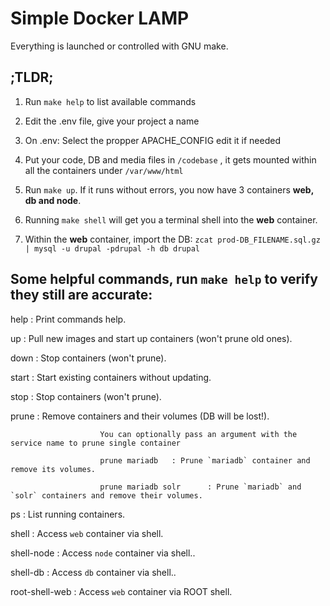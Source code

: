 # Simple Docker LAMP
Everything is launched or controlled with GNU make.

## ;TLDR;

1. Run `make help` to list available commands

2. Edit the .env file, give your project a name

3. On .env: Select the propper APACHE_CONFIG edit it if needed

4. Put your code, DB and media files in `/codebase` , it gets mounted within all the containers under `/var/www/html`

5. Run `make up`. If it runs without errors, you now have 3 containers **web, db and node**.

6. Running `make shell` will get you a terminal shell into the **web** container.

7. Within the **web** container, import the DB: `zcat prod-DB_FILENAME.sql.gz | mysql -u drupal -pdrupal -h db drupal`

## Some helpful commands, run `make help` to verify they still are accurate:

 help           :       Print commands help.
 
 up             :       Pull new images and start up containers (won't prune old ones).
 
 down           :       Stop containers (won't prune).
 
 start          :       Start existing containers without updating.
 
 stop           :       Stop containers (won't prune).
 
 prune          :       Remove containers and their volumes (DB will be lost!).

                        You can optionally pass an argument with the service name to prune single container

                        prune mariadb   : Prune `mariadb` container and remove its volumes.

                        prune mariadb solr      : Prune `mariadb` and `solr` containers and remove their volumes.

 ps             :       List running containers.

 shell          :       Access `web` container via shell.

 shell-node     :       Access `node` container via shell..

 shell-db       :       Access `db` container via shell..

 root-shell-web :       Access `web` container via ROOT shell.
 